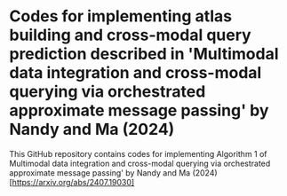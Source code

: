 # Codes for implementing atlas building and cross-modal query prediction described in 'Multimodal data integration and cross-modal querying via orchestrated approximate message passing' by Nandy and Ma (2024)

This GitHub repository contains codes for implementing Algorithm 1 of Multimodal data integration and cross-modal querying via orchestrated approximate message passing' by Nandy and Ma (2024) [https://arxiv.org/abs/2407.19030]
